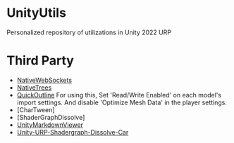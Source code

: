 # UnityUtils

Personalized repository of utilizations in Unity 2022 URP

# Third Party

- [NativeWebSockets](https://github.com/endel/NativeWebSocket)
- [NativeTrees](https://github.com/bartofzo/NativeTrees)
- [QuickOutline](https://github.com/chrisnolet/QuickOutline) For using this, Set 'Read/Write Enabled' on each model's import settings. And disable 'Optimize Mesh Data' in the player settings.
- [CharTween]
- [ShaderGraphDissolve]
- [UnityMarkdownViewer](https://github.com/gwaredd/UnityMarkdownViewer)
- [Unity-URP-Shadergraph-Dissolve-Car](https://github.com/CristianQiu/Unity-URP-Shadergraph-Dissolve-Car/tree/master)
